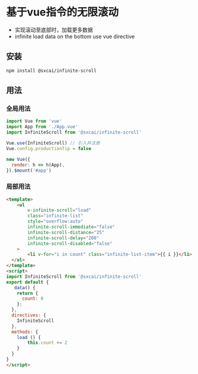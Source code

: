 # 基于vue指令的无限滚动 

- 实现滚动至底部时，加载更多数据
- infinite load data on the bottom use vue directive

## 安装
`npm install @sxcai/infinite-scroll`

## 用法
### 全局用法
```javascript
import Vue from 'vue'
import App from './App.vue'
import InfiniteScroll from '@sxcai/infinite-scroll'

Vue.use(InfiniteScroll) // 引入并注册
Vue.config.productionTip = false

new Vue({
  render: h => h(App),
}).$mount('#app')

```
### 局部用法
```html
<template>
    <ul  
        v-infinite-scroll="load" 
        class="infinite-list" 
        style="overflow:auto" 
        infinite-scroll-immediate="false" 
        infinite-scroll-distance="25" 
        infinite-scroll-delay="200" 
        infinite-scroll-disabled="false" 
    >
        <li v-for="i in count" class="infinite-list-item">{{ i }}</li>
  </ul>
</template>
<script>
import InfiniteScroll from '@sxcai/infinite-scroll'
export default {
   data() {
    return {
      count: 0
    };
  },
  directives: {
    InfiniteScroll
  },
  methods: {
    load () {
        this.count += 2
    }
  }
}
</script>

```